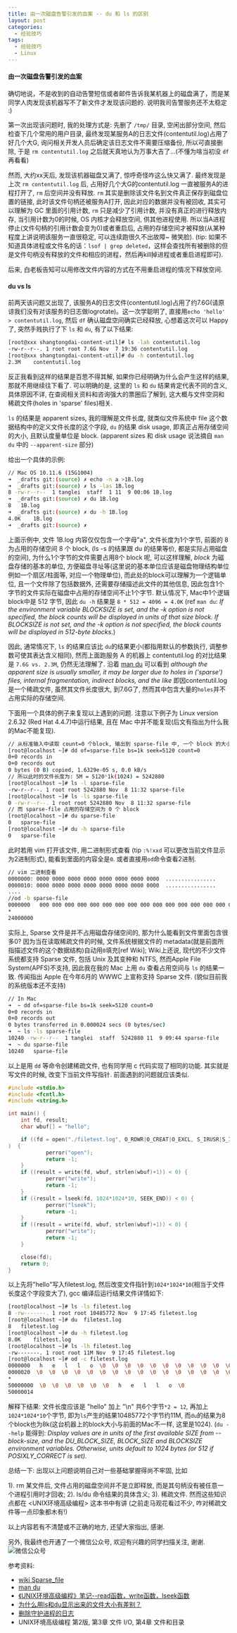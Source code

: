 ```yaml
---
title: 由一次磁盘告警引发的血案 -- du 和 ls 的区别
layout: post
categories: 
  - 经验技巧
tags: 
  - 经验技巧
  - Linux
---
```


#### 由一次磁盘告警引发的血案

确切地说，不是收到的自动告警短信或者邮件告诉我某机器上的磁盘满了，而是某同学人肉发现该机器写不了新文件才发现该问题的.  说明我司告警服务还不太稳定 :) 

第一次出现该问题时, 我的处理方式是: 先删了 `/tmp/` 目录, 空闲出部分空间, 然后检查下几个常用的用户目录, 最终发现某服务A的日志文件(contentutil.log)占用了好几个大G, 询问相关开发人员后确定该日志文件不需要压缩备份, 所以可直接删除, 于是 `rm contentutil.log` 之后就天真地认为万事大吉了...(不懂为啥当初没 `df` 再看看)

然而, 大约xx天后, 发现该机器磁盘又满了, 惊呼奇怪咋这么快又满了. 最终发现是上次 `rm contentutil.log` 后, 占用好几个大G的contentutil.log 一直被服务A的进程打开了, `rm` 后空间并没有释放. 
`rm` 其实是删除该文件名到文件真正保存到磁盘位置的链接, 此时该文件句柄还被服务A打开, 因此对应的数据并没有被回收, 其实可以理解为 GC 里面的引用计数, `rm` 只是减少了引用计数, 并没有真正的进行释放内存, 当引用计数为0的时候, OS 内核才会释放空间, 供其他进程使用. 所以当A进程停止(文件句柄的引用计数会变为0)或者重启后, 占用的存储空间才被释放(从某种程度上讲说明该服务一直很稳定, 可以连续跑很久不出故障~ 微笑脸). 
(tip: 如果不知道具体进程或文件名的话：`lsof | grep deleted`，这样会查找所有被删除的但是文件句柄没有释放的文件和相应的进程，然后再kill掉进程或者重启进程即可).

后来, 白老板告知可以用修改文件内容的方式在不用重启进程的情况下释放空间.

#### du vs ls

前两天该问题又出现了, 该服务A的日志文件(contentutil.log)占用了约7.6G(请原谅我们没有对该服务的日志做logrotate)。这一次学聪明了, 直接用`echo 'hello' > contentutil.log`, 然后 `df` 确认磁盘空间确实已经释放, 心想着这次可以 Happy 了, 突然手贱执行了下 `ls` 和 `du`, 有了以下结果: 

```bash
[root@xxx shangtongdai-content-util]# ls -lah contentutil.log
-rw-r--r--. 1 root root 7.6G Nov  7 19:36 contentutil.log
[root@xxx shangtongdai-content-util]# du -h contentutil.log
2.3M    contentutil.log
```

反正我看到这样的结果是百思不得其解, 如果你已经明确为什么会产生这样的结果, 那就不用继续往下看了.
可以明确的是, 这里的 `ls` 和 `du` 结果肯定代表不同的含义, 具体原因不详, 在查阅相关资料和咨询强大的票圈后了解到, 这大概与文件空洞和稀疏文件(holes in 'sparse' files)相关. 

`ls` 的结果是 apparent sizes, 我的理解是文件长度, 就类似文件系统中 file 这个数据结构中的定义文件长度的这个字段, `du` 的结果 disk usage, 即真正占用存储空间的大小, 且默认度量单位是 block. (apparent sizes 和 disk usage 说法摘自 `man du` 中的 `--apparent-size` 部分)

给出一个具体的示例: 

```bash
// Mac OS 10.11.6 (15G1004)
➜  _drafts git:(source) ✗ echo -n a >1B.log
➜  _drafts git:(source) ✗ ls -las 1B.log
8 -rw-r--r--  1 tanglei  staff  1 11  9 00:06 1B.log
➜  _drafts git:(source) ✗ du 1B.log
8	1B.log
➜  _drafts git:(source) ✗ du -h 1B.log
4.0K	1B.log
➜  _drafts git:(source) ✗
```

上面示例中, 文件 1B.log 内容仅仅包含一个字母"a", 文件长度为1个字节, 前面的 8 为占用的存储空间 8 个 block, (ls -s 的结果跟 du 的结果等价, 都是实际占用磁盘的空间), 为什么1个字节的文件需要占用8个 block 呢, 可以这样理解, *block* 为磁盘存储的基本的单位, 方便磁盘寻址等(这里说的基本单位应该是磁盘物理结构单位例如一个扇区/柱面等, 对应一个物理单位), 而此处的block可以理解为一个逻辑单位, 且一个文件除了包括数据外, 还需要存储描述此文件的其他信息, 因此包含1个字节的文件实际在磁盘中占用的存储空间不止1个字节. 默认情况下, Mac中1个逻辑block中是 512 字节, 因此 `du -h` 结果是 `8 * 512 = 4096 = 4.0K` (ref `man du`: *If the environment variable BLOCKSIZE is set, and the -k option is not specified, the block counts will be displayed in units of that size block.  If BLOCKSIZE is not set, and the -k option is not specified, the block counts will be displayed in 512-byte blocks.*)

因此, 通常情况下, `ls` 的结果应该比 `du`的结果更小(都指用默认的参数执行, 调整参数可使其表达含义相同), 然而上面跑服务 A 的机器上 contentutil.log 的对比结果是 `7.6G vs. 2.3M`, 仍然无法理解了. 
沿着 [man du](https://linux.die.net/man/1/du) 可以看到 *although the apparent size is usually smaller, it may be larger due to holes in ('sparse') files, internal fragmentation, indirect blocks, and the like* 即因contentutil.log是一个稀疏文件, 虽然其文件长度很大, 到7.6G了, 然而其中包含大量的`holes`并不占用实际的存储空间.   

下面用一个具体的例子来复现以上遇到的问题. 注意以下例子为 Linux version 2.6.32 (Red Hat 4.4.7)中运行结果, 且在 Mac 中并不能复现(后文有指出为什么我的Mac不能复现).

```bash
// 从标准输入中读取 count=0 个block, 输出到 sparse-file 中, 一个 block 的大小为1k(bs=1k), 输出时先将写指针移动到 seek 位置的地方
[root@localhost ~]# dd of=sparse-file bs=1k seek=5120 count=0
0+0 records in
0+0 records out
0 bytes (0 B) copied, 1.6329e-05 s, 0.0 kB/s
// 所以此时的文件长度为: 5M = 5120*1k(1024) = 5242880
[root@localhost ~]# ls -l sparse-file
-rw-r--r--. 1 root root 5242880 Nov  8 11:32 sparse-file
[root@localhost ~]# ls -ls sparse-file
0 -rw-r--r--. 1 root root 5242880 Nov  8 11:32 sparse-file
// 而 sparse-file 占用的存储空间为 0 个 block
[root@localhost ~]# du sparse-file
0	sparse-file
[root@localhost ~]# du -h sparse-file
0	sparse-file
```

此时若用 vim 打开该文件, 用二进制形式查看 (tip `:%!xxd` 可以更改当前文件显示为2进制形式), 能看到里面的内容全是`0`. 或者直接用`od`命令查看2进制. 

```bash
// vim 二进制查看
0000000: 0000 0000 0000 0000 0000 0000 0000 0000  ................
0000010: 0000 0000 0000 0000 0000 0000 0000 0000  ................
....
//od -b sparse-file
0000000   000 000 000 000 000 000 000 000 000 000 000 000 000 000 000 000
*
24000000
```

实际上, Sparse 文件是并不占用磁盘存储空间的, 那为什么能看到文件里面包含很多0? 因为当在读取稀疏文件的时候, 文件系统根据文件的 metadata(就是前面所指描述文件的这个数据结构)自动用`0`填充[ref Wiki]; Wiki上还说, 现代的不少文件系统都支持 Sparse 文件, 包括 Unix 及其变种和 NTFS, 然而Apple File System(APFS)不支持, 因此我在我的 Mac 上用 `du` 查看占用空间与 `ls` 的结果一致. 传闻指出 Apple 在今年6月的 WWWC 上宣称支持 Sparse 文件. (貌似目前我的系统版本还不支持)

```bash
// In Mac
➜  ~ dd of=sparse-file bs=1k seek=5120 count=0
0+0 records in
0+0 records out
0 bytes transferred in 0.000024 secs (0 bytes/sec)
➜  ~ ls -ls sparse-file
10240 -rw-r--r--  1 tanglei  staff  5242880 11  9 09:44 sparse-file
➜  ~ du sparse-file
10240	sparse-file
```

以上是用 `dd` 等命令创建稀疏文件, 也有同学用 c 代码实现了相同的功能. 其实就是写文件的时候, 改变下当前文件写指针. 前面遇到的问题就应该类似.

```c
#include <stdio.h>
#include <fcntl.h>
#include <string.h>

int main() {
    int fd, result;
    char wbuf[] = "hello";

    if ((fd = open("./filetest.log", O_RDWR|O_CREAT|O_EXCL, S_IRUSR|S_IWUSR))
)  {
            perror("open");
            return -1;
    }
    if ((result = write(fd, wbuf, strlen(wbuf)+1)) < 0) {
            perror("write");
            return -1;
    }
    if ((result = lseek(fd, 1024*1024*10, SEEK_END)) < 0) {
            perror("lseek");
            return -1;
    }
    if ((result = write(fd, wbuf, strlen(wbuf)+1)) < 0) {
            perror("write");
            return -1;
    }

    close(fd);
    return 0;
}
```
以上先将"hello"写入filetest.log, 然后改变文件指针到`1024*1024*10`(相当于文件长度这个字段变大了), gcc 编译后运行结果文件详情如下: 

```bash
[root@localhost ~]# ls -ls filetest.log
8 -rw-------. 1 root root 10485772 Nov  9 17:45 filetest.log
[root@localhost ~]# du  filetest.log
8	filetest.log
[root@localhost ~]# du -h filetest.log
8.0K	filetest.log
[root@localhost ~]# ls -lh filetest.log
-rw-------. 1 root root 11M Nov  9 17:45 filetest.log
[root@localhost ~]# od -c filetest.log
0000000   h   e   l   l   o  \0  \0  \0  \0  \0  \0  \0  \0  \0  \0  \0
0000020  \0  \0  \0  \0  \0  \0  \0  \0  \0  \0  \0  \0  \0  \0  \0  \0
*
50000000  \0  \0  \0  \0  \0  \0   h   e   l   l   o  \0
50000014
```

解释下结果: 文件长度应该是 "hello" 加上 "\n" 共6个字节`*2 = 12`, 再加上`1024*1024*10`个字节, 即为`ls`产生的结果10485772个字节约11M, 而`du`的结果为8个block也为8k(这台机器上的block大小与前面的Mac不一样, 这里是1024). (`du --help` 能得到: *Display values are in units of the first available SIZE from --block-size, and the DU_BLOCK_SIZE, BLOCK_SIZE and BLOCKSIZE environment variables.  Otherwise, units default to 1024 bytes (or 512 if POSIXLY_CORRECT is set).*

总结一下: 出现以上问题说明自己对一些基础掌握得尚不牢固, 比如 

1). rm 某文件后, 文件占用的磁盘空间并不是立即释放, 而是其句柄没有被任意一个进程引用时才回收; 
2). ls/du 命令结果的具体含义; 
3). 稀疏文件. 
然而这些知识点都在 <UNIX环境高级编程> 这本书中有讲 (之前走马观花看过不少, 咋对稀疏文件等一点印象都木有!) 

以上内容若有不清楚或不正确的地方, 还望大家指出, 感谢.

另外, 我最终也开通了一个微信公众号, 欢迎有兴趣的同学扫描关注, 谢谢.
![微信公众号](/resources/qrcode_tangleicoder.jpg)

参考资料: 

- [wiki Sparse\_file](https://en.wikipedia.org/wiki/Sparse_file)
- [man du](https://linux.die.net/man/1/du)
- [《UNIX环境高级编程》笔记--read函数，write函数，lseek函数](http://blog.csdn.net/todd911/article/details/11237627)
- [为什么用ls和du显示出来的文件大小有差别？](http://www.cnblogs.com/coldplayerest/archive/2012/02/19/2358098.html)
- [删除守护进程的日志](http://blog.qiusuo.im/blog/2014/08/18/rm-daemon-log/)
- UNIX环境高级编程 第2版, 第3章 文件 I/O, 第4章 文件和目录

